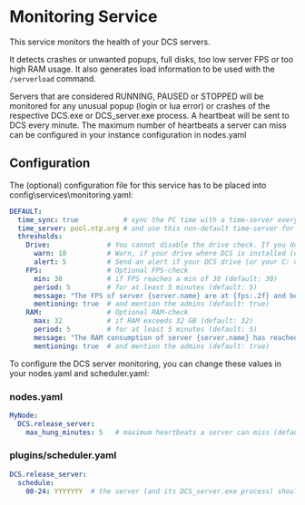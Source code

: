 # Monitoring Service
This service monitors the health of your DCS servers.<p>
It detects crashes or unwanted popups, full disks, too low server FPS or too high RAM usage. 
It also generates load information to be used with the `/serverload` command.

Servers that are considered RUNNING, PAUSED or STOPPED will be monitored for any unusual popup (login or lua error) or
crashes of the respective DCS.exe or DCS_server.exe process. A heartbeat will be sent to DCS every minute. The maximum
number of heartbeats a server can miss can be configured in your instance configuration in nodes.yaml

## Configuration
The (optional) configuration file for this service has to be placed into config\services\monitoring.yaml:
```yaml
DEFAULT:
  time_sync: true           # sync the PC time with a time-server every 12 hrs, default: false
  time_server: pool.ntp.org # and use this non-default time-server for it, default: Windows default
  thresholds:
    Drive:              # You cannot disable the drive check. If you do not specify anything, these values will be taken as default. 
      warn: 10          # Warn, if your drive where DCS is installed (or your C: drive), gets below 10% (default: 10)
      alert: 5          # Send an alert if your DCS drive (or your C: drive) gets below 5% (default: 5)
    FPS:                # Optional FPS-check
      min: 30           # if FPS reaches a min of 30 (default: 30)
      period: 5         # for at least 5 minutes (default: 5)
      message: "The FPS of server {server.name} are at {fps:.2f} and below {min_fps} for longer than {period} minutes!"
      mentioning: true  # and mention the admins (default: true)
    RAM:                # Optional RAM-check
      max: 32           # if RAM exceeds 32 GB (default: 32)
      period: 5         # for at least 5 minutes (default: 5)
      message: "The RAM consumption of server {server.name} has reached {ram:.2f} GB and is over the max of {max_ram} GB for longer than {period} minutes!"
      mentioning: true  # and mention the admins (default: true)
```

To configure the DCS server monitoring, you can change these values in your nodes.yaml and scheduler.yaml:

### nodes.yaml
```yaml
MyNode:
  DCS.release_server:
    max_hung_minutes: 5   # maximum heartbeats a server can miss (default: 3)
```

### plugins/scheduler.yaml
```yaml
DCS.release_server:
  schedule:
    00-24: YYYYYYY  # the server (and its DCS_server.exe process) should run 24x7
```
